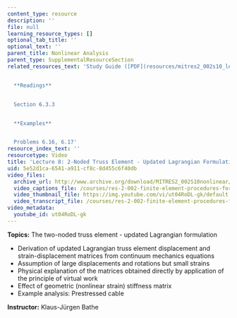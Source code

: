 ```yaml
---
content_type: resource
description: ''
file: null
learning_resource_types: []
optional_tab_title: ''
optional_text: ''
parent_title: Nonlinear Analysis
parent_type: SupplementalResourceSection
related_resources_text: 'Study Guide ([PDF](resources/mitres2_002s10_lec08-1))


  **Readings**


  Section 6.3.3


  **Examples**


  Problems 6.16, 6.17'
resource_index_text: ''
resourcetype: Video
title: 'Lecture 8: 2-Noded Truss Element - Updated Lagrangian Formulation'
uid: 5e52d1ca-6541-a911-cf8c-8d455c6f40db
video_files:
  archive_url: http://www.archive.org/download/MITRES2_002S10nonlinear/MITRES2_002S10nonlinear_lec08_300k.mp4
  video_captions_file: /courses/res-2-002-finite-element-procedures-for-solids-and-structures-spring-2010/bc3c9d01fe0b5c6e90bdb301188012f2_ut04RoDL-gk.vtt
  video_thumbnail_file: https://img.youtube.com/vi/ut04RoDL-gk/default.jpg
  video_transcript_file: /courses/res-2-002-finite-element-procedures-for-solids-and-structures-spring-2010/946c0c9dee4a797e393f630efb930790_ut04RoDL-gk.pdf
video_metadata:
  youtube_id: ut04RoDL-gk
---
```


**Topics:** The two-noded truss element - updated Lagrangian formulation

*   Derivation of updated Lagrangian truss element displacement and strain-displacement matrices from continuum mechanics equations
*   Assumption of large displacements and rotations but small strains
*   Physical explanation of the matrices obtained directly by application of the principle of virtual work
*   Effect of geometric (nonlinear strain) stiffness matrix
*   Example analysis: Prestressed cable

**Instructor:** Klaus-Jürgen Bathe